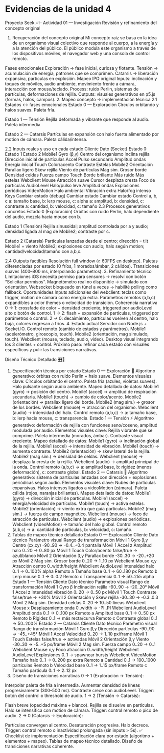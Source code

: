 # Evidencias de la unidad 4

Proyecto Seek 🎶✨
Actividad 01 — Investigación
Revisión y refinamiento del concepto original

1. Recuperación del concepto original
Mi concepto raíz se basa en la idea de un organismo visual colectivo que responde al cuerpo, a la energía y a la atención del público.
El público modula este organismo a través de los dispositivos móviles, el navegador web y una consola de control remoto.

Fases emocionales
Exploración → fase inicial, curiosa y flotante.
Tensión → acumulación de energía, patrones que se comprimen.
Catarsis → liberación expansiva, partículas en explosión.
Mapeo IPO original
Inputs: inclinación y toques de móviles, audio ambiente, movimiento frente a cámara, interacción con mouse/teclado.
Process: ruido Perlin, sistemas de partículas, deformaciones de rejilla.
Outputs: visuales generativos en p5.js (formas, halos, campos).
2. Mapeo concepto → implementación técnica
2.1 Estados ↔ fases emocionales
Estado 0 — Exploración
Círculos orbitando y halos suaves. Paleta fría.

Estado 1 — Tensión
Rejilla deformada y vibrante que responde al audio. Paleta intermedia.

Estado 2 — Catarsis
Partículas en expansión con halo fuerte alimentado por motion de cámara. Paleta cálida/intensa.

2.2 Inputs reales y uso en cada estado
Cliente	Dato (Socket)	Estado 0	Estado 1	Estado 2
Mobile1	Gyro (β,γ)	Centro del organismo	Inclina rejilla	Dirección inicial de partículas
Accel	Pulso secundario	Amplitud ondas	Energía inicial
Touch	Color/acento	Contraste	Estelas
Mobile2	Orientación	Parallax ligero	Skew rejilla	Viento de partículas
Mag sim.	Grosor borde	Densidad celdas	Fuerza campo
Touch	Borde brillante	Más ruido	Más estelas
Webclient	Mouse	Atracción suave	Cursor desplaza cresta	Foco de partículas
AudioLevel	Halo/pulso leve	Amplitud ondas	Explosiones periódicas
VideoMotion	Halo ambiental	Vibración extra	Halo/fog intenso
Keys	Cambiar estado (debug)	Cambiar estado	Cambiar estado
Control	a, b, c	a: tamaño base, b: lerp mouse, c: alpha	a: amplitud, b: densidad, c: contraste	a: cantidad, b: velocidad, c: tamaño
2.3 Procesos generativos concretos
Estado 0 (Exploración)
Orbitas con ruido Perlin, halo dependiente del audio, mezcla hacia mouse con b.

Estado 1 (Tensión)
Rejilla sinusoidal; amplitud controlada por a y audio; densidad ligada al mag de Mobile2; contraste por c.

Estado 2 (Catarsis)
Partículas lanzadas desde el centro; dirección = tilt Mobile1 + viento Mobile2; explosiones con audio; halo según motion; cantidad/velocidad/tamaño con a,b,c.

2.4 Outputs factibles
Resolución full window (≥ 60FPS en desktop).
Paletas diferenciadas por estado (0 fríos, 1 morados/ámbar, 2 cálidos).
Transiciones suaves (400–800 ms, interpolando parámetros).
3. Refinamiento técnico
Limitaciones
iOS necesita permiso para sensores → resolví con botón “Solicitar permisos”.
Magnetómetro real no disponible → simulado con orientation.
Websocket bloqueado en túnel a veces → habilité polling como fallback.
Oportunidades
Inputs adicionales del webclient: teclas como trigger, motion de cámara como energía extra.
Parámetros remotos (a,b,c) expandibles a color themes o velocidad de transición.
Coherencia narrativa
0 → 1: crossfade de color + densidad creciente, triggered por audioLevel alto o botón de control.
1 → 2: flash + expansión de partículas, triggered por parámetros o control.
2 → 0: decaimiento, partículas vuelven al centro, halo baja, colores regresan a fríos.
4. Estado actual
 Servidor con Node.js + Socket.IO.
 Control remoto (cambio de estados y parámetros).
 Mobile1 (acelerómetro, giroscopio, touch).
 Mobile2 (orientación, mag simulado, touch).
 Webclient (mouse, teclado, audio, video).
 Desktop visual integrando los 3 clientes + control.
Próximo paso: refinar cada estado con visuales específicos y pulir las transiciones narrativas.

Diseño Técnico Detallado 🎛️🎨
1. Especificación técnica por estado
Estado 0 — Exploración 🌌
Algoritmo generativo: órbitas con ruido Perlin + halo suave.
Elementos visuales clave:
Círculos orbitando el centro.
Paleta fría (azules, violetas suaves).
Halo pulsante según audio ambiente.
Mapeo detallado de datos:
Mobile1 (gyro) → posición del centro.
Mobile1 (accel) → amplitud de respiración secundaria.
Mobile1 (touch) → cambio de color/acento.
Mobile2 (orientación) → parallax ligero del borde.
Mobile2 (mag sim.) → grosor de los bordes.
Webclient (mouse) → atracción del organismo.
Webclient (audio) → intensidad del halo.
Control remoto (a,b,c) → a: tamaño base, b: lerp hacia mouse, c: transparencia.
Estado 1 — Tensión ⚡
Algoritmo generativo: deformación de rejilla con funciones seno/coseno, amplitud modulada por audio.
Elementos visuales clave:
Rejilla vibrante que se comprime.
Paleta intermedia (morados, ámbar).
Contraste visual creciente.
Mapeo detallado de datos:
Mobile1 (gyro) → inclinación global de la rejilla.
Mobile1 (accel) → intensidad de vibración.
Mobile1 (touch) → aumenta contraste.
Mobile2 (orientación) → skew lateral de la rejilla.
Mobile2 (mag sim.) → densidad de celdas.
Webclient (mouse) → desplaza la cresta de la rejilla.
Webclient (audio) → amplitud principal de la onda.
Control remoto (a,b,c) → a: amplitud base, b: rigidez (menos deformación), c: contraste global.
Estado 2 — Catarsis 🌟
Algoritmo generativo: sistema de partículas lanzadas con dirección + explosiones periódicas según audio.
Elementos visuales clave:
Nubes de partículas expansivas.
Halos intensos ligados a videoMotion (cámara).
Paleta cálida (rojos, naranjas brillantes).
Mapeo detallado de datos:
Mobile1 (gyro) → dirección inicial de partículas.
Mobile1 (accel) → energía/velocidad de partículas.
Mobile1 (touch) → activa estelas.
Mobile2 (orientación) → viento extra que guía partículas.
Mobile2 (mag sim.) → fuerza de campo magnético.
Webclient (mouse) → foco de atracción de partículas.
Webclient (audio) → explosiones periódicas.
Webclient (videoMotion) → tamaño del halo global.
Control remoto (a,b,c) → a: cantidad de partículas, b: velocidad, c: tamaño.
2. Tablas de mapeo técnico detallado
Estado 0 — Exploración
Cliente	Dato técnico	Parámetro visual	Rango de transformación
Móvil 1	Gyro β,γ	Centro (cx,cy)	-90..90 → -0.4..+0.4 pantalla
Móvil 1	Accel z	Amplitud halo	0..20 → 0..80 px
Móvil 1	Touch	Color/acento	false/true → azul/blanco
Móvil 2	Orientación β,γ	Parallax borde	-30..30 → -20..+20 px
Móvil 2	Mag sim.	Grosor borde	0..20 → 1..10 px
Webclient	Mouse x,y	Atracción centro	0..width/height
Webclient	AudioLevel	Intensidad halo	0..1 → 0..100% alpha
Remoto	a	Tamaño base	0..1 → 60..180 px
Remoto	b	Lerp mouse	0..1 → 0..0.2
Remoto	c	Transparencia	0..1 → 50..255 alpha
Estado 1 — Tensión
Cliente	Dato técnico	Parámetro visual	Rango de transformación
Móvil 1	Gyro β	Inclinación rejilla	-90..90 → -20..20°
Móvil 1	Accel z	Intensidad vibración	0..20 → 0..50 px
Móvil 1	Touch	Contraste	false/true → +30%
Móvil 2	Orientación γ	Skew rejilla	-30..30 → -0.3..0.3
Móvil 2	Mag sim.	Densidad celdas	0..20 → 10..50 líneas
Webclient	Mouse x	Desplazamiento onda	0..width → -PI..PI
Webclient	AudioLevel	Amplitud onda	0..1 → 0..100 px
Remoto	a	Amplitud base	0..1 → 0..50 px
Remoto	b	Rigidez	0..1 → más recta/curva
Remoto	c	Contraste global	0..1 → 50..200%
Estado 2 — Catarsis
Cliente	Dato técnico	Parámetro visual	Rango de transformación
Móvil 1	Gyro β,γ	Dirección partículas	-90..90 → -45..+45°
Móvil 1	Accel	Velocidad	0..20 → 1..10 px/frame
Móvil 1	Touch	Estelas	false/true → activadas
Móvil 2	Orientación β,γ	Viento	-30..30 → -5..+5 px/frame
Móvil 2	Mag sim.	Fuerza campo	0..20 → 0..1
Webclient	Mouse x,y	Foco atracción	0..width/height
Webclient	AudioLevel	Explosiones	0..1 → spawnear bursts
Webclient	VideoMotion	Tamaño halo	0..1 → 0..200 px extra
Remoto	a	Cantidad	0..1 → 100..1000 partículas
Remoto	b	Velocidad base	0..1 → 1..15 px/frame
Remoto	c	Tamaño partícula	0..1 → 2..12 px
3. Diseño de transiciones narrativas
0 → 1 (Exploración → Tensión):

Interpolar paleta de fría a intermedia.
Aumentar densidad de líneas progresivamente (300–500 ms).
Contraste crece con audioLevel.
Trigger: botón del control o threshold de audio.
1 → 2 (Tensión → Catarsis):

Flash breve (opacidad máxima + blanco).
Rejilla se disuelve en partículas.
Halo se intensifica con motion de cámara.
Trigger: control remoto o pico de audio.
2 → 0 (Catarsis → Exploración):

Partículas convergen al centro.
Desaturación progresiva.
Halo decrece.
Trigger: control remoto o inactividad prolongada (sin inputs > 5s).
✅ Checklist de implementación
 Especificación clara por estado (algoritmo + elementos + mapeo).
 Tablas de mapeo técnico detallado.
 Diseño de transiciones narrativas coherente.
